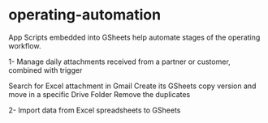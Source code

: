 # operating-automation

App Scripts embedded into GSheets help automate stages of the operating workflow.

1- Manage daily attachments received from a partner or customer, combined with trigger

Search for Excel attachment in Gmail
Create its GSheets copy version and move in a specific Drive Folder
Remove the duplicates

2- Import data from Excel spreadsheets to GSheets

